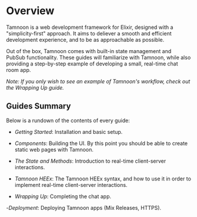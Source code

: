# Overview

Tamnoon is a web development framework for Elixir, designed with a "simplicity-first" approach. It aims to deliever a smooth and efficient development experience, and to be as approachable as possible. 

Out of the box, Tamnoon comes with built-in state management and PubSub functionality. These guides will familiarize with Tamnoon, while also providing a step-by-step example of developing a small, real-time chat room app.

_Note: If you only wish to see an example of Tamnoon's workflow, check out the Wrapping Up guide._

## Guides Summary

Below is a rundown of the contents of every guide:

- _Getting Started_: Installation and basic setup.

- _Components_: Building the UI. By this point you should be able to create static web pages with Tamnoon.

- _The State and Methods_: Introduction to real-time client-server interactions.

- _Tamnoon HEEx_: The Tamnoon HEEx syntax, and how to use it in order to implement real-time client-server interactions.

- _Wrapping Up_: Completing the chat app.

-_Deployment_: Deploying Tamnoon apps (Mix Releases, HTTPS).